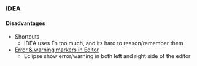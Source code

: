 


### IDEA

#### Disadvantages
* Shortcuts
    - IDEA uses Fn too much, and its hard to reason/remember them
* [Error & warning markers in Editor](https://intellij-support.jetbrains.com/hc/en-us/community/posts/207028715-Show-error-warning-markers-next-to-line-number)
    - Eclipse show error/warning in both left and right side of the editor

